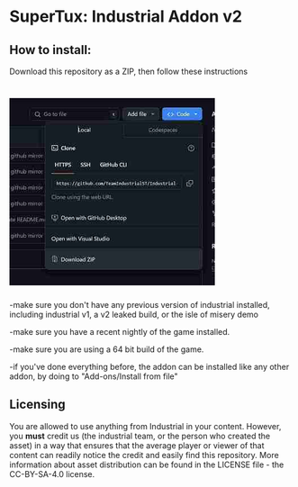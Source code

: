 # SuperTux: Industrial Addon v2

## How to install:
Download this repository as a ZIP, then follow these instructions 
# ![](https://github.com/TeamIndustrialST/Industrial-island-v2-demo/blob/main/github/gh-tut.jpeg?raw=true)

-make sure you don't have any previous version of industrial installed, including industrial v1, a v2 leaked build, or the isle of misery demo

-make sure you have a recent nightly of the game installed.

-make sure you are using a 64 bit build of the game.

-if you've done everything before, the addon can be installed like any other addon, by doing to "Add-ons/Install from file"


## Licensing 
You are allowed to use anything from Industrial in your content. However, you **must** credit us (the industrial team, or the person who created the asset) in a way that ensures that the average player or viewer of that content can readily notice the credit and easily find this repository. More information about asset distribution can be found in the LICENSE file - the CC-BY-SA-4.0 license.
